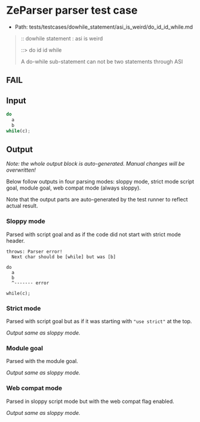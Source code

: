 # ZeParser parser test case

- Path: tests/testcases/dowhile_statement/asi_is_weird/do_id_id_while.md

> :: dowhile statement : asi is weird
>
> ::> do id id while
>
> A do-while sub-statement can not be two statements through ASI

## FAIL

## Input

`````js
do
  a
  b
while(c);
`````

## Output

_Note: the whole output block is auto-generated. Manual changes will be overwritten!_

Below follow outputs in four parsing modes: sloppy mode, strict mode script goal, module goal, web compat mode (always sloppy).

Note that the output parts are auto-generated by the test runner to reflect actual result.

### Sloppy mode

Parsed with script goal and as if the code did not start with strict mode header.

`````
throws: Parser error!
  Next char should be [while] but was [b]

do
  a
  b
  ^------- error

while(c);
`````

### Strict mode

Parsed with script goal but as if it was starting with `"use strict"` at the top.

_Output same as sloppy mode._

### Module goal

Parsed with the module goal.

_Output same as sloppy mode._

### Web compat mode

Parsed in sloppy script mode but with the web compat flag enabled.

_Output same as sloppy mode._

